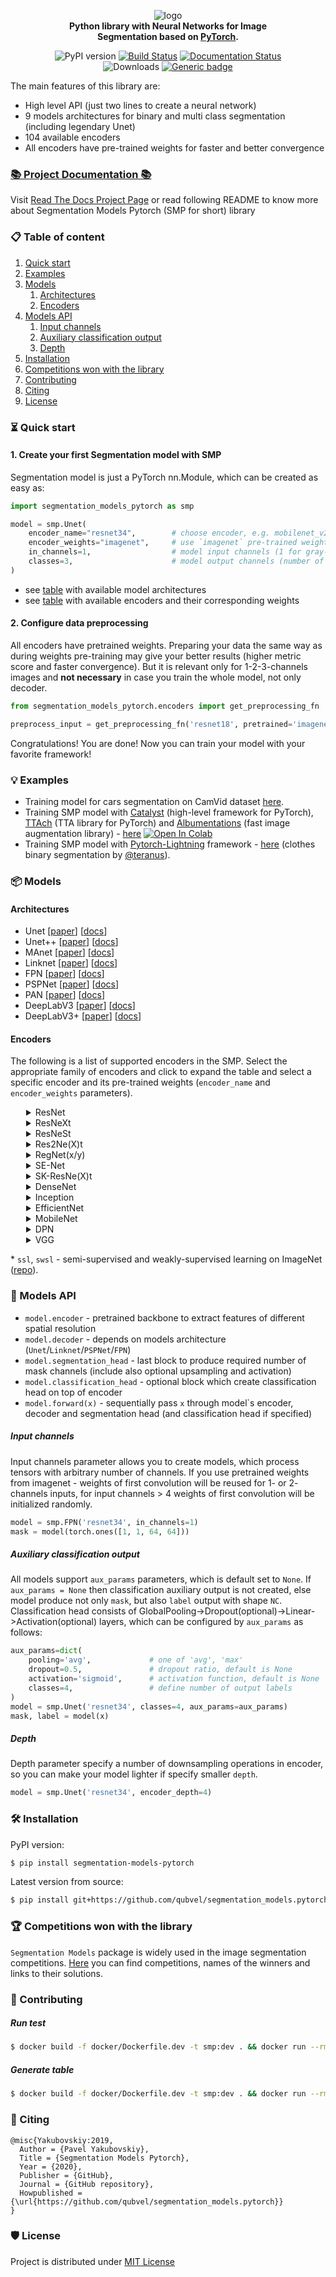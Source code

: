 <div align="center">
 
![logo](https://i.ibb.co/dc1XdhT/Segmentation-Models-V2-Side-1-1.png)  
**Python library with Neural Networks for Image  
Segmentation based on [PyTorch](https://pytorch.org/).**  

![PyPI version](https://badge.fury.io/py/segmentation-models-pytorch.svg) [![Build Status](https://travis-ci.com/qubvel/segmentation_models.pytorch.svg?branch=master)](https://travis-ci.com/qubvel/segmentation_models.pytorch) [![Documentation Status](https://readthedocs.org/projects/smp/badge/?version=latest)](https://smp.readthedocs.io/en/latest/?badge=latest) <br> ![Downloads](https://pepy.tech/badge/segmentation-models-pytorch) [![Generic badge](https://img.shields.io/badge/License-MIT-<COLOR>.svg)](https://shields.io/)

</div>

The main features of this library are:

 - High level API (just two lines to create a neural network)
 - 9 models architectures for binary and multi class segmentation (including legendary Unet)
 - 104 available encoders
 - All encoders have pre-trained weights for faster and better convergence
 
### [📚 Project Documentation 📚](http://smp.readthedocs.io/)

Visit [Read The Docs Project Page](https://smp.readthedocs.io/) or read following README to know more about Segmentation Models Pytorch (SMP for short) library

### 📋 Table of content
 1. [Quick start](#start)
 2. [Examples](#examples)
 3. [Models](#models)
    1. [Architectures](#architectures)
    2. [Encoders](#encoders)
 4. [Models API](#api)
    1. [Input channels](#input-channels)
    2. [Auxiliary classification output](#auxiliary-classification-output)
    3. [Depth](#depth)
 5. [Installation](#installation)
 6. [Competitions won with the library](#competitions-won-with-the-library)
 7. [Contributing](#contributing)
 8. [Citing](#citing)
 9. [License](#license)

### ⏳ Quick start <a name="start"></a>

#### 1. Create your first Segmentation model with SMP

Segmentation model is just a PyTorch nn.Module, which can be created as easy as:

```python
import segmentation_models_pytorch as smp

model = smp.Unet(
    encoder_name="resnet34",        # choose encoder, e.g. mobilenet_v2 or efficientnet-b7
    encoder_weights="imagenet",     # use `imagenet` pre-trained weights for encoder initialization
    in_channels=1,                  # model input channels (1 for gray-scale images, 3 for RGB, etc.)
    classes=3,                      # model output channels (number of classes in your dataset)
)
```
 - see [table](#architectires) with available model architectures
 - see [table](#encoders) with available encoders and their corresponding weights

#### 2. Configure data preprocessing

All encoders have pretrained weights. Preparing your data the same way as during weights pre-training may give your better results (higher metric score and faster convergence). But it is relevant only for 1-2-3-channels images and **not necessary** in case you train the whole model, not only decoder.

```python
from segmentation_models_pytorch.encoders import get_preprocessing_fn

preprocess_input = get_preprocessing_fn('resnet18', pretrained='imagenet')
```

Congratulations! You are done! Now you can train your model with your favorite framework!

### 💡 Examples <a name="examples"></a>
 - Training model for cars segmentation on CamVid dataset [here](https://github.com/qubvel/segmentation_models.pytorch/blob/master/examples/cars%20segmentation%20(camvid).ipynb).
 - Training SMP model with [Catalyst](https://github.com/catalyst-team/catalyst) (high-level framework for PyTorch), [TTAch](https://github.com/qubvel/ttach) (TTA library for PyTorch) and [Albumentations](https://github.com/albu/albumentations) (fast image augmentation library) - [here](https://github.com/catalyst-team/catalyst/blob/master/examples/notebooks/segmentation-tutorial.ipynb) [![Open In Colab](https://colab.research.google.com/assets/colab-badge.svg)](https://colab.research.google.com/github/catalyst-team/catalyst/blob/master/examples/notebooks/segmentation-tutorial.ipynb)
 - Training SMP model with [Pytorch-Lightning](https://pytorch-lightning.readthedocs.io) framework - [here](https://github.com/ternaus/cloths_segmentation) (clothes binary segmentation by [@teranus](https://github.com/ternaus)).

### 📦 Models <a name="models"></a>

#### Architectures <a name="architectures"></a>
 - Unet [[paper](https://arxiv.org/abs/1505.04597)] [[docs](https://smp.readthedocs.io/en/latest/models.html#unet)]
 - Unet++ [[paper](https://arxiv.org/pdf/1807.10165.pdf)] [[docs](https://smp.readthedocs.io/en/latest/models.html#id2)]
 - MAnet [[paper](https://ieeexplore.ieee.org/abstract/document/9201310)] [[docs](https://smp.readthedocs.io/en/latest/models.html#manet)]
 - Linknet [[paper](https://arxiv.org/abs/1707.03718)] [[docs](https://smp.readthedocs.io/en/latest/models.html#linknet)]
 - FPN [[paper](http://presentations.cocodataset.org/COCO17-Stuff-FAIR.pdf)] [[docs](https://smp.readthedocs.io/en/latest/models.html#fpn)]
 - PSPNet [[paper](https://arxiv.org/abs/1612.01105)] [[docs](https://smp.readthedocs.io/en/latest/models.html#pspnet)]
 - PAN [[paper](https://arxiv.org/abs/1805.10180)] [[docs](https://smp.readthedocs.io/en/latest/models.html#pan)]
 - DeepLabV3 [[paper](https://arxiv.org/abs/1706.05587)] [[docs](https://smp.readthedocs.io/en/latest/models.html#deeplabv3)]
 - DeepLabV3+ [[paper](https://arxiv.org/abs/1802.02611)] [[docs](https://smp.readthedocs.io/en/latest/models.html#id9)]

#### Encoders <a name="encoders"></a>

The following is a list of supported encoders in the SMP. Select the appropriate family of encoders and click to expand the table and select a specific encoder and its pre-trained weights (`encoder_name` and `encoder_weights` parameters).

<details>
<summary style="margin-left: 25px;">ResNet</summary>
<div style="margin-left: 25px;">

|Encoder                         |Weights                         |Params, M                       |
|--------------------------------|:------------------------------:|:------------------------------:|
|resnet18                        |imagenet / ssl / swsl           |11M                             |
|resnet34                        |imagenet                        |21M                             |
|resnet50                        |imagenet / ssl / swsl           |23M                             |
|resnet101                       |imagenet                        |42M                             |
|resnet152                       |imagenet                        |58M                             |

</div>
</details>

<details>
<summary style="margin-left: 25px;">ResNeXt</summary>
<div style="margin-left: 25px;">

|Encoder                         |Weights                         |Params, M                       |
|--------------------------------|:------------------------------:|:------------------------------:|
|resnext50_32x4d                 |imagenet / ssl / swsl           |22M                             |
|resnext101_32x4d                |ssl / swsl                      |42M                             |
|resnext101_32x8d                |imagenet / instagram / ssl / swsl|86M                         |
|resnext101_32x16d               |instagram / ssl / swsl          |191M                            |
|resnext101_32x32d               |instagram                       |466M                            |
|resnext101_32x48d               |instagram                       |826M                            |

</div>
</details>

<details>
<summary style="margin-left: 25px;">ResNeSt</summary>
<div style="margin-left: 25px;">

|Encoder                         |Weights                         |Params, M                       |
|--------------------------------|:------------------------------:|:------------------------------:|
|timm-resnest14d                 |imagenet                        |8M                              |
|timm-resnest26d                 |imagenet                        |15M                             |
|timm-resnest50d                 |imagenet                        |25M                             |
|timm-resnest101e                |imagenet                        |46M                             |
|timm-resnest200e                |imagenet                        |68M                             |
|timm-resnest269e                |imagenet                        |108M                            |
|timm-resnest50d_4s2x40d         |imagenet                        |28M                             |
|timm-resnest50d_1s4x24d         |imagenet                        |23M                             |

</div>
</details>

<details>
<summary style="margin-left: 25px;">Res2Ne(X)t</summary>
<div style="margin-left: 25px;">

|Encoder                         |Weights                         |Params, M                       |
|--------------------------------|:------------------------------:|:------------------------------:|
|timm-res2net50_26w_4s           |imagenet                        |23M                             |
|timm-res2net101_26w_4s          |imagenet                        |43M                             |
|timm-res2net50_26w_6s           |imagenet                        |35M                             |
|timm-res2net50_26w_8s           |imagenet                        |46M                             |
|timm-res2net50_48w_2s           |imagenet                        |23M                             |
|timm-res2net50_14w_8s           |imagenet                        |23M                             |
|timm-res2next50                 |imagenet                        |22M                             |

</div>
</details>

<details>
<summary style="margin-left: 25px;">RegNet(x/y)</summary>
<div style="margin-left: 25px;">

|Encoder                         |Weights                         |Params, M                       |
|--------------------------------|:------------------------------:|:------------------------------:|
|timm-regnetx_002                |imagenet                        |2M                              |
|timm-regnetx_004                |imagenet                        |4M                              |
|timm-regnetx_006                |imagenet                        |5M                              |
|timm-regnetx_008                |imagenet                        |6M                              |
|timm-regnetx_016                |imagenet                        |8M                              |
|timm-regnetx_032                |imagenet                        |14M                             |
|timm-regnetx_040                |imagenet                        |20M                             |
|timm-regnetx_064                |imagenet                        |24M                             |
|timm-regnetx_080                |imagenet                        |37M                             |
|timm-regnetx_120                |imagenet                        |43M                             |
|timm-regnetx_160                |imagenet                        |52M                             |
|timm-regnetx_320                |imagenet                        |105M                            |
|timm-regnety_002                |imagenet                        |2M                              |
|timm-regnety_004                |imagenet                        |3M                              |
|timm-regnety_006                |imagenet                        |5M                              |
|timm-regnety_008                |imagenet                        |5M                              |
|timm-regnety_016                |imagenet                        |10M                             |
|timm-regnety_032                |imagenet                        |17M                             |
|timm-regnety_040                |imagenet                        |19M                             |
|timm-regnety_064                |imagenet                        |29M                             |
|timm-regnety_080                |imagenet                        |37M                             |
|timm-regnety_120                |imagenet                        |49M                             |
|timm-regnety_160                |imagenet                        |80M                             |
|timm-regnety_320                |imagenet                        |141M                            |

</div>
</details>

<details>
<summary style="margin-left: 25px;">SE-Net</summary>
<div style="margin-left: 25px;">

|Encoder                         |Weights                         |Params, M                       |
|--------------------------------|:------------------------------:|:------------------------------:|
|senet154                        |imagenet                        |113M                            |
|se_resnet50                     |imagenet                        |26M                             |
|se_resnet101                    |imagenet                        |47M                             |
|se_resnet152                    |imagenet                        |64M                             |
|se_resnext50_32x4d              |imagenet                        |25M                             |
|se_resnext101_32x4d             |imagenet                        |46M                             |

</div>
</details>

<details>
<summary style="margin-left: 25px;">SK-ResNe(X)t</summary>
<div style="margin-left: 25px;">

|Encoder                         |Weights                         |Params, M                       |
|--------------------------------|:------------------------------:|:------------------------------:|
|timm-skresnet18                 |imagenet                        |11M                             |
|timm-skresnet34                 |imagenet                        |21M                             |
|timm-skresnext50_32x4d          |imagenet                        |25M                             |

</div>
</details>

<details>
<summary style="margin-left: 25px;">DenseNet</summary>
<div style="margin-left: 25px;">

|Encoder                         |Weights                         |Params, M                       |
|--------------------------------|:------------------------------:|:------------------------------:|
|densenet121                     |imagenet                        |6M                              |
|densenet169                     |imagenet                        |12M                             |
|densenet201                     |imagenet                        |18M                             |
|densenet161                     |imagenet                        |26M                             |

</div>
</details>

<details>
<summary style="margin-left: 25px;">Inception</summary>
<div style="margin-left: 25px;">

|Encoder                         |Weights                         |Params, M                       |
|--------------------------------|:------------------------------:|:------------------------------:|
|inceptionresnetv2               |imagenet /  imagenet+background |54M                             |
|inceptionv4                     |imagenet /  imagenet+background |41M                             |
|xception                        |imagenet                        |22M                             |

</div>
</details>

<details>
<summary style="margin-left: 25px;">EfficientNet</summary>
<div style="margin-left: 25px;">

|Encoder                         |Weights                         |Params, M                       |
|--------------------------------|:------------------------------:|:------------------------------:|
|efficientnet-b0                 |imagenet                        |4M                              |
|efficientnet-b1                 |imagenet                        |6M                              |
|efficientnet-b2                 |imagenet                        |7M                              |
|efficientnet-b3                 |imagenet                        |10M                             |
|efficientnet-b4                 |imagenet                        |17M                             |
|efficientnet-b5                 |imagenet                        |28M                             |
|efficientnet-b6                 |imagenet                        |40M                             |
|efficientnet-b7                 |imagenet                        |63M                             |
|timm-efficientnet-b0            |imagenet / advprop / noisy-student|4M                              |
|timm-efficientnet-b1            |imagenet / advprop / noisy-student|6M                              |
|timm-efficientnet-b2            |imagenet / advprop / noisy-student|7M                              |
|timm-efficientnet-b3            |imagenet / advprop / noisy-student|10M                             |
|timm-efficientnet-b4            |imagenet / advprop / noisy-student|17M                             |
|timm-efficientnet-b5            |imagenet / advprop / noisy-student|28M                             |
|timm-efficientnet-b6            |imagenet / advprop / noisy-student|40M                             |
|timm-efficientnet-b7            |imagenet / advprop / noisy-student|63M                             |
|timm-efficientnet-b8            |imagenet / advprop             |84M                             |
|timm-efficientnet-l2            |noisy-student                   |474M                            |
|timm-efficientnet-lite0         |imagenet                        |4M                              |
|timm-efficientnet-lite1         |imagenet                        |5M                              |
|timm-efficientnet-lite2         |imagenet                        |6M                              |
|timm-efficientnet-lite3         |imagenet                        |8M                             |
|timm-efficientnet-lite4         |imagenet                        |13M                             |

</div>
</details>

<details>
<summary style="margin-left: 25px;">MobileNet</summary>
<div style="margin-left: 25px;">

|Encoder                         |Weights                         |Params, M                       |
|--------------------------------|:------------------------------:|:------------------------------:|
|mobilenet_v2                    |imagenet                        |2M                              |

</div>
</details>

<details>
<summary style="margin-left: 25px;">DPN</summary>
<div style="margin-left: 25px;">

|Encoder                         |Weights                         |Params, M                       |
|--------------------------------|:------------------------------:|:------------------------------:|
|dpn68                           |imagenet                        |11M                             |
|dpn68b                          |imagenet+5k                     |11M                             |
|dpn92                           |imagenet+5k                     |34M                             |
|dpn98                           |imagenet                        |58M                             |
|dpn107                          |imagenet+5k                     |84M                             |
|dpn131                          |imagenet                        |76M                             |

</div>
</details>

<details>
<summary style="margin-left: 25px;">VGG</summary>
<div style="margin-left: 25px;">

|Encoder                         |Weights                         |Params, M                       |
|--------------------------------|:------------------------------:|:------------------------------:|
|vgg11                           |imagenet                        |9M                              |
|vgg11_bn                        |imagenet                        |9M                              |
|vgg13                           |imagenet                        |9M                              |
|vgg13_bn                        |imagenet                        |9M                              |
|vgg16                           |imagenet                        |14M                             |
|vgg16_bn                        |imagenet                        |14M                             |
|vgg19                           |imagenet                        |20M                             |
|vgg19_bn                        |imagenet                        |20M                             |

</div>
</details>


\* `ssl`, `swsl` - semi-supervised and weakly-supervised learning on ImageNet ([repo](https://github.com/facebookresearch/semi-supervised-ImageNet1K-models)).


### 🔁 Models API <a name="api"></a>

 - `model.encoder` - pretrained backbone to extract features of different spatial resolution
 - `model.decoder` - depends on models architecture (`Unet`/`Linknet`/`PSPNet`/`FPN`)
 - `model.segmentation_head` - last block to produce required number of mask channels (include also optional upsampling and activation)
 - `model.classification_head` - optional block which create classification head on top of encoder
 - `model.forward(x)` - sequentially pass `x` through model\`s encoder, decoder and segmentation head (and classification head if specified)

##### Input channels
Input channels parameter allows you to create models, which process tensors with arbitrary number of channels.
If you use pretrained weights from imagenet - weights of first convolution will be reused for
1- or 2- channels inputs, for input channels > 4 weights of first convolution will be initialized randomly.
```python
model = smp.FPN('resnet34', in_channels=1)
mask = model(torch.ones([1, 1, 64, 64]))
```

##### Auxiliary classification output  
All models support `aux_params` parameters, which is default set to `None`. 
If `aux_params = None` then classification auxiliary output is not created, else
model produce not only `mask`, but also `label` output with shape `NC`.
Classification head consists of GlobalPooling->Dropout(optional)->Linear->Activation(optional) layers, which can be 
configured by `aux_params` as follows:
```python
aux_params=dict(
    pooling='avg',             # one of 'avg', 'max'
    dropout=0.5,               # dropout ratio, default is None
    activation='sigmoid',      # activation function, default is None
    classes=4,                 # define number of output labels
)
model = smp.Unet('resnet34', classes=4, aux_params=aux_params)
mask, label = model(x)
```

##### Depth
Depth parameter specify a number of downsampling operations in encoder, so you can make
your model lighter if specify smaller `depth`.
```python
model = smp.Unet('resnet34', encoder_depth=4)
```


### 🛠 Installation <a name="installation"></a>
PyPI version:
```bash
$ pip install segmentation-models-pytorch
````
Latest version from source:
```bash
$ pip install git+https://github.com/qubvel/segmentation_models.pytorch
````

### 🏆 Competitions won with the library

`Segmentation Models` package is widely used in the image segmentation competitions.
[Here](https://github.com/qubvel/segmentation_models.pytorch/blob/master/HALLOFFAME.md) you can find competitions, names of the winners and links to their solutions.

### 🤝 Contributing

##### Run test
```bash
$ docker build -f docker/Dockerfile.dev -t smp:dev . && docker run --rm smp:dev pytest -p no:cacheprovider
```
##### Generate table
```bash
$ docker build -f docker/Dockerfile.dev -t smp:dev . && docker run --rm smp:dev python misc/generate_table.py
```

### 📝 Citing
```
@misc{Yakubovskiy:2019,
  Author = {Pavel Yakubovskiy},
  Title = {Segmentation Models Pytorch},
  Year = {2020},
  Publisher = {GitHub},
  Journal = {GitHub repository},
  Howpublished = {\url{https://github.com/qubvel/segmentation_models.pytorch}}
}
```

### 🛡️ License <a name="license"></a>
Project is distributed under [MIT License](https://github.com/qubvel/segmentation_models.pytorch/blob/master/LICENSE)
